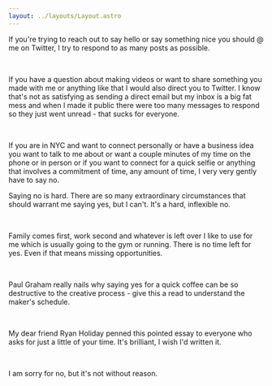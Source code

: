 ```yaml
---
layout: ../layouts/Layout.astro
---
```


If you're trying to reach out to say hello or say something nice you should @ me on Twitter, I try to respond to as many posts as possible.

​

If you have a question about making videos or want to share something you made with me or anything like that I would also direct you to Twitter.  I know that's not as satisfying as sending a direct email but my inbox is a big fat mess and when I made it public there were too many messages to respond so they just went unread - that sucks for everyone.  

​

If you are in NYC and want to connect personally or have a business idea you want to talk to me about or want a couple minutes of my time on the phone or in person or if you want to connect for a quick selfie or anything that involves a commitment of time, any amount of time, I very very gently have to say no. 

 

Saying no is hard.  There are so many extraordinary circumstances that should warrant me saying yes, but I can't.  It's a hard, inflexible no.

​

Family comes first, work second and whatever is left over I like to use for me which is usually going to the gym or running.  There is no time left for yes.  Even if that means missing opportunities.  

​

Paul Graham really nails why saying yes for a quick coffee can be so destructive to the creative process - give this a read to understand the maker's schedule.

​

My dear friend Ryan Holiday penned this pointed essay to everyone who asks for just a little of your time.  It's brilliant, I wish I'd written it.

​

I am sorry for no, but it's not without reason.